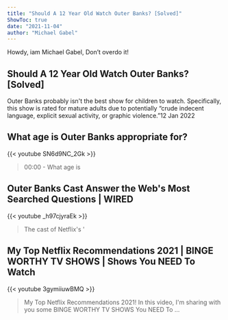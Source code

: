 ```yaml
---
title: "Should A 12 Year Old Watch Outer Banks? [Solved]"
ShowToc: true 
date: "2021-11-04"
author: "Michael Gabel" 
---
```


Howdy, iam Michael Gabel, Don’t overdo it!
## Should A 12 Year Old Watch Outer Banks? [Solved]
 Outer Banks probably isn't the best show for children to watch. Specifically, this show is rated for mature adults due to potentially “crude indecent language, explicit sexual activity, or graphic violence.”12 Jan 2022

## What age is Outer Banks appropriate for?
{{< youtube SN6d9NC_2Gk >}}
>00:00 - What age is 

## Outer Banks Cast Answer the Web's Most Searched Questions | WIRED
{{< youtube _h97cjyraEk >}}
>The cast of Netflix's '

## My Top Netflix Recommendations 2021 | BINGE WORTHY TV SHOWS | Shows You NEED To Watch
{{< youtube 3gymiiuwBMQ >}}
>My Top Netflix Recommendations 2021! In this video, I'm sharing with you some BINGE WORTHY TV SHOWS You NEED To ...

